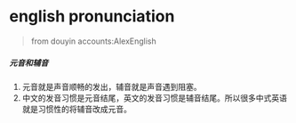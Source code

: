 # english pronunciation




> from douyin accounts:AlexEnglish
##### 元音和辅音
1. 元音就是声音顺畅的发出，辅音就是声音遇到阻塞。
2. 中文的发音习惯是元音结尾，英文的发音习惯是辅音结尾。所以很多中式英语就是习惯性的将辅音改成元音。